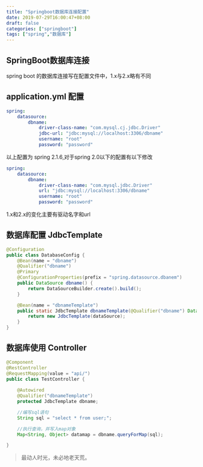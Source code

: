 ```yaml
---
title: "Springboot数据库连接配置"
date: 2019-07-29T16:00:47+08:00
draft: false
categories: ["springboot"]
tags: ["spring","数据库"]
---
```


## SpringBoot数据库连接

spring boot 的数据库连接写在配置文件中，1.x与2.x略有不同

## application.yml 配置

```yml
spring:
    datasource:
        dbname:
            driver-class-name: "com.mysql.cj.jdbc.Driver"  
            jdbc-url: "jdbc:mysql://localhost:3306/dbname"
            username: "root"
            password: "password"
```

以上配置为 spring 2.1.6,对于spring 2.0以下的配置有以下修改

```yml
spring:
    datasource:
        dbname: 
            driver-class-name: "com.mysql.jdbc.Driver"
            url: "jdbc:mysql://localhost:3306/dbname"
            username: "root"
            password: "password"

```

1.x和2.x的变化主要有驱动名字和url

## 数据库配置 JdbcTemplate

```java
@Configuration
public class DatabaseConfig {
    @Bean(name = "dbname")
    @Qualifier("dbname")
    @Primary
    @ConfigurationProperties(prefix = "spring.datasource.dbanem")
    public DataSource dbname() {
        return DataSourceBuilder.create().build();
    }

    @Bean(name = "dbnameTemplate")
    public static JdbcTemplate dbnameTemplate(@Qualifier("dbname") DataSource dataSource) {
        return new JdbcTemplate(dataSource);
    }
}
```

## 数据库使用 Controller

```java
@Component
@RestController
@RequestMapping(value = "api/")
public class TestController {
    
    @Autowired
    @Qualifier("dbnameTemplate")
    protected JdbcTemplate dbname;

    //编写sql语句
    String sql = "select * from user;";

    //执行查询，并写入map对象
    Map<String, Object> datamap = dbname.queryForMap(sql);

}

```

> 最动人时光，未必地老天荒。



